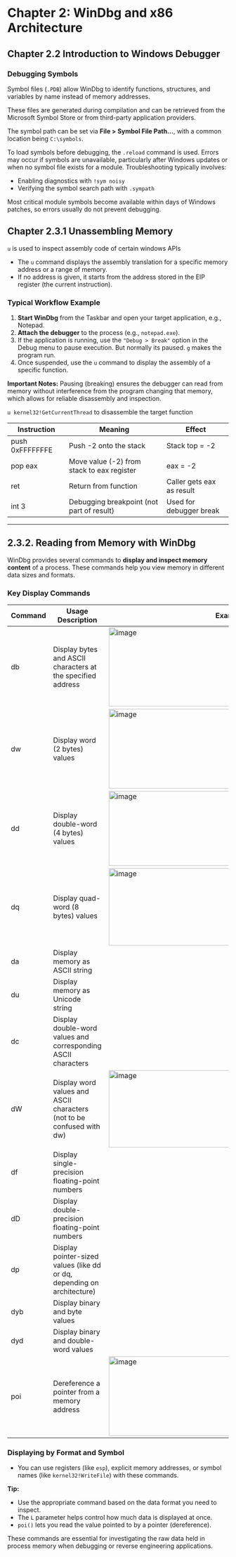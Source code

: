 # Chapter 2: WinDbg and x86 Architecture
## Chapter 2.2 Introduction to Windows Debugger

### Debugging Symbols

Symbol files (`.PDB`) allow WinDbg to identify functions, structures, and variables by name instead of memory addresses. 

These files are generated during compilation and can be retrieved from the Microsoft Symbol Store or from third-party application providers.

The symbol path can be set via **File > Symbol File Path...**, with a common location being `C:\symbols`.

To load symbols before debugging, the `.reload` command is used. Errors may occur if symbols are unavailable, particularly after Windows updates or when no symbol file exists for a module. Troubleshooting typically involves:
- Enabling diagnostics with `!sym noisy`
- Verifying the symbol search path with `.sympath`

Most critical module symbols become available within days of Windows patches, so errors usually do not prevent debugging.

## Chapter 2.3.1 Unassembling Memory

`u` is used to inspect assembly code of certain windows APIs
- The `u` command displays the assembly translation for a specific memory address or a range of memory.
- If no address is given, it starts from the address stored in the EIP register (the current instruction).

### Typical Workflow Example

1. **Start WinDbg** from the Taskbar and open your target application, e.g., Notepad.
2. **Attach the debugger** to the process (e.g., `notepad.exe`).
3. If the application is running, use the `"Debug > Break"` option in the Debug menu to pause execution. But normally its paused. `g` makes the program run.
4. Once suspended, use the `u` command to display the assembly of a specific function.

**Important Notes:** Pausing (breaking) ensures the debugger can read from memory without interference from the program changing that memory, which allows for reliable disassembly and inspection.

`u kernel32!GetCurrentThread` to disassemble the target function

| Instruction        | Meaning                                    | Effect                     |
|--------------------|--------------------------------------------|----------------------------|
| push 0xFFFFFFFE    | Push -2 onto the stack                     | Stack top = -2             |
| pop eax            | Move value (-2) from stack to eax register | eax = -2                   |
| ret                | Return from function                       | Caller gets eax as result  |
| int 3              | Debugging breakpoint (not part of result)  | Used for debugger break    |

---

## 2.3.2. Reading from Memory with WinDbg

WinDbg provides several commands to **display and inspect memory content** of a process. These commands help you view memory in different data sizes and formats.

### Key Display Commands

| Command | Usage Description                                                         | Example |
|---------|--------------------------------------------------------------------------|---------|
| db      | Display bytes and ASCII characters at the specified address              |   <img width="554" height="180" alt="image" src="https://github.com/user-attachments/assets/caabb8e6-f14e-4730-88ef-b3138ead2779" /> |
| dw      | Display word (2 bytes) values                                            |   <img width="374" height="181" alt="image" src="https://github.com/user-attachments/assets/a1763158-9dfd-45a9-918d-a2db6cd7f746" /> |
| dd      | Display double-word (4 bytes) values                                     |   <img width="340" height="170" alt="image" src="https://github.com/user-attachments/assets/be896f08-9260-4afb-b285-ffd3a447f193" /> |
| dq      | Display quad-word (8 bytes) values                                       |   <img width="335" height="176" alt="image" src="https://github.com/user-attachments/assets/1f779514-fbb7-4366-a3a2-6f44d98edbc3" /> |
| da      | Display memory as ASCII string                                           |         |
| du      | Display memory as Unicode string                                         |         |
| dc      | Display double-word values and corresponding ASCII characters            |         |
| dW      | Display word values and ASCII characters (not to be confused with dw)    |    <img width="485" height="176" alt="image" src="https://github.com/user-attachments/assets/9996f5f1-8c18-42a7-88fd-e5aa3a36821b" /> |
| df      | Display single-precision floating-point numbers                          |         |
| dD      | Display double-precision floating-point numbers                          |         |
| dp      | Display pointer-sized values (like dd or dq, depending on architecture)  |         |
| dyb     | Display binary and byte values                                           |         |
| dyd     | Display binary and double-word values                                    |         |
| poi     | Dereference a pointer from a memory address                             |   <img width="342" height="181" alt="image" src="https://github.com/user-attachments/assets/b558a2cd-b5ff-42de-9844-2afe3fbd36b1" />  |

### Displaying by Format and Symbol

- You can use registers (like `esp`), explicit memory addresses, or symbol names (like `kernel32!WriteFile`) with these commands.

**Tip:**  
- Use the appropriate command based on the data format you need to inspect.
- The `L` parameter helps control how much data is displayed at once.
- `poi()` lets you read the value pointed to by a pointer (dereference).

These commands are essential for investigating the raw data held in process memory when debugging or reverse engineering applications.
